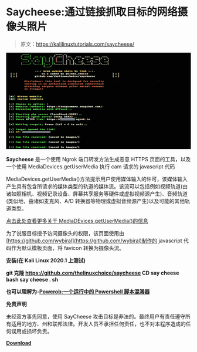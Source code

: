 # Saycheese:通过链接抓取目标的网络摄像头照片

> 原文：<https://kalilinuxtutorials.com/saycheese/>

[![Saycheese : Grab Target’s Webcam Shots By Link](img//ca91f516ebcf70a14858141aca276e39.png "Saycheese : Grab Target’s Webcam Shots By Link")](https://1.bp.blogspot.com/-7LnDE3ZkqyM/XsS9yuxVn3I/AAAAAAAAGWg/7pzCvcu9dEMpTFUEVCDH85j1hF80Bk70gCLcBGAsYHQ/s1600/saycheese%25281%2529.png)

**Saycheese** 是一个使用 Ngrok 端口转发方法生成恶意 HTTPS 页面的工具，以及一个使用 MediaDevices.getUserMedia 执行 cam 请求的 javascript 代码

MediaDevices.getUserMedia()方法提示用户使用媒体输入的许可，该媒体输入产生具有包含所请求的媒体类型的轨道的媒体流。该流可以包括例如视频轨道(由诸如照相机、视频记录设备、屏幕共享服务等硬件或虚拟视频源产生)、音频轨道(类似地，由诸如麦克风、A/D 转换器等物理或虚拟音频源产生)以及可能的其他轨道类型。

[点击此处查看更多关于 MediaDEvices.getUserMedia()的信息](https://developer.mozilla.org/en-US/docs/Web/API/MediaDevices/getUserMedia)

为了说服目标授予访问摄像头的权限，该页面使用由[https://github.com/wybiral](https://github.com/wybiral)制作的 javascript 代码作为默认模板页面，将 favicon 转换为摄像头流。

**安装(在 Kali Linux 2020.1 上测试)**

**git 克隆 https://github.com/thelinuxchoice/saycheese
CD say cheese
bash say cheese . sh**

**也可以理解为-[Powerob:一个运行中的 Powershell 脚本混淆器](https://kalilinuxtutorials.com/powerob/)**

**免责声明**

未经双方事先同意，使用 SayCheese 攻击目标是非法的。最终用户有责任遵守所有适用的地方、州和联邦法律。开发人员不承担任何责任，也不对本程序造成的任何误用或损坏负责。

[**Download**](https://github.com/thelinuxchoice/saycheese)